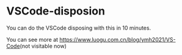 # VSCode-disposion
You can do the VSCode disposing with this in 10 minutes.

You can see more at <https://www.luogu.com.cn/blog/ymh2021/VS-Code>(not visitable now)

